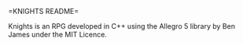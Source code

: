 =KNIGHTS README=

Knights is an RPG developed in C++ using the Allegro 5 library by Ben James under the MIT Licence.